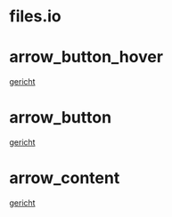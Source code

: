 # files.io
# arrow_button_hover
[gericht](https://github.com/artem-viktorovich/files.io/blob/main/cath/arrow_button-hover.svg)

# arrow_button
[gericht](https://github.com/artem-viktorovich/files.io/blob/main/cath/arrow_button.svg)

# arrow_content
[gericht](https://github.com/artem-viktorovich/files.io/blob/main/cath/arrow_content.svg)
